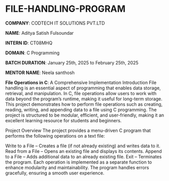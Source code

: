 # FILE-HANDLING-PROGRAM

**COMPANY**: CODTECH IT SOLUTIONS PVT.LTD

**NAME**: Aditya Satish Fulsoundar

**INTERN ID**: CT08MHQ

**DOMAIN**: C Programming

**BATCH DURATION**: January 25th, 2025 to February 25th, 2025

**MENTOR NAME**: Neela santhosh

**File Operations in C**: A Comprehensive Implementation
Introduction
File handling is an essential aspect of programming that enables data storage, retrieval, and manipulation. In C, file operations allow users to work with data beyond the program’s runtime, making it useful for long-term storage. This project demonstrates how to perform file operations such as creating, reading, writing, and appending data to a file using C programming. The project is structured to be modular, efficient, and user-friendly, making it an excellent learning resource for students and beginners.

Project Overview
The project provides a menu-driven C program that performs the following operations on a text file:

Write to a File – Creates a file (if not already existing) and writes data to it.
Read from a File – Opens an existing file and displays its contents.
Append to a File – Adds additional data to an already existing file.
Exit – Terminates the program.
Each operation is implemented as a separate function to enhance modularity and maintainability. The program handles errors gracefully, ensuring a smooth user experience.

